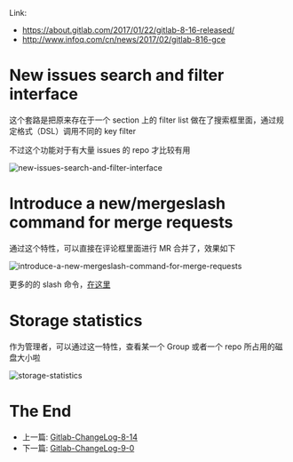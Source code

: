 Link:

 - https://about.gitlab.com/2017/01/22/gitlab-8-16-released/
 - http://www.infoq.com/cn/news/2017/02/gitlab-816-gce

# New issues search and filter interface

这个套路是把原来存在于一个 section 上的 filter list 做在了搜索框里面，通过规定格式（DSL）调用不同的 key filter

不过这个功能对于有大量 issues 的 repo 才比较有用

![new-issues-search-and-filter-interface](https://about.gitlab.com/images/8_16/issues_search_1.png)

# Introduce a new/mergeslash command for merge requests

通过这个特性，可以直接在评论框里面进行 MR 合并了，效果如下

![introduce-a-new-mergeslash-command-for-merge-requests](http://om4h4iqhe.bkt.clouddn.com/introduce-a-new-mergeslash-command-for-merge-requests-1.gif)

更多的的 slash 命令，[在这里](https://docs.gitlab.com/ee/user/project/slash_commands.html)

# Storage statistics

作为管理者，可以通过这一特性，查看某一个 Group 或者一个 repo 所占用的磁盘大小啦

![storage-statistics](http://om4h4iqhe.bkt.clouddn.com/storage-statistics.jpg)

# The End

 - 上一篇: [Gitlab-ChangeLog-8-14](https://github.com/yidinghan/blog/blob/master/Gitlab-ChangeLog-8-14.md)
 - 下一篇: [Gitlab-ChangeLog-9-0](https://github.com/yidinghan/blog/blob/master/Gitlab-ChangeLog-9-0.md)